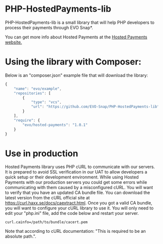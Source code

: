 # PHP-HostedPayments-lib
PHP-HostedPayments-lib is a small library that will help PHP developers to process their payments through EVO Snap*.

You can get more info about Hosted Payments at the [Hosted Payments website.](http://www.evosnap.com/vt-lite/hosted-payments/)

# Using the library with Composer:

Below is an "composer.json" example file that will download the library:

```javascript
{
    "name": "evo/example",
    "repositories": [
        {
            "type": "vcs",
            "url": "https://github.com/EVO-Snap/PHP-HostedPayments-lib"
        }
    ],
    "require": {
        "evo/hosted-payments": "1.0.1"
    }
}
```

# Use in production
Hosted Payments library uses PHP cURL to communicate with our servers. It is prepared to avoid SSL verification in our UAT to allow developers a quick setup or their development environment. While using Hosted Payments with our production servers you could get some errors while communicating with them caused by a misconfigured cURL. You will want to verify that you have an updated CA bundle file. You can download the latest version from the cURL official site at https://curl.haxx.se/docs/caextract.html.
Once you got a valid CA bundle, you will want to configure your cURL library to use it. You will only need to edit your "php.ini" file, add the code below and restart your server.
```
curl.cainfo=/path/to/bundle/cacert.pem
```
Note that according to cURL documentation: "This is required to be an absolute path.".
